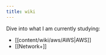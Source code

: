 ```yaml
---
title: wiki
---
```

Dive into what I am currently studying:

- [[content/wiki/aws/AWS|AWS]]
- [[Network+]]

